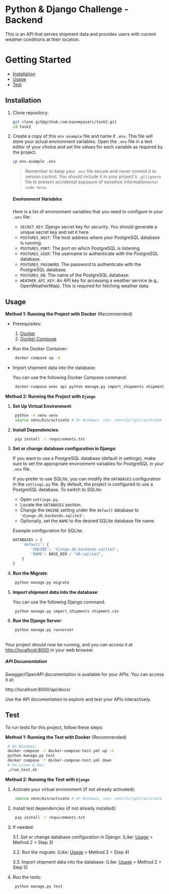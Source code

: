 # Python & Django Challenge - Backend

This is an API that serves shipment data and provides users with current weather conditions at their location.

# Getting Started
-   [Installation](#installation)
-   [Usage](#usage)
-   [Test](#test)

## Installation
1. Clone repository:
	```bash
	git clone git@github.com:kazemyavari/task2.git
	cd task2
	```
2. Create a copy of this `env.example` file and name it `.env`. This file will store your actual environment variables. Open the `.env` file in a text editor of your choice and set the values for each variable as required by the project.
	```bash
	cp env.example .env
	```
	
	> Remember to keep your `.env` file secure and never commit it to
	> version control. You should include it in your project's `.gitignore`
	> file to prevent accidental exposure of sensitive information`enter
	> code here`.

	##### Environment Variables

	Here is a list of environment variables that you need to configure in your `.env` file:

	-  `SECRET_KEY`: Django secret key for security. You should generate a unique secret key and set it here.
	-  `POSTGRES_HOST`: The host address where your PostgreSQL database is running.
	-  `POSTGRES_PORT`: The port on which PostgreSQL is listening.
	-  `POSTGRES_USER`: The username to authenticate with the PostgreSQL database.
	-  `POSTGRES_PASSWORD`: The password to authenticate with the PostgreSQL database.
	-  `POSTGRES_DB`: The name of the PostgreSQL database.
	-  `WEATHER_API_KEY`: An API key for accessing a weather service (e.g., OpenWeatherMap). This is required for fetching weather data.


## Usage
**Method 1: Running the Project with Docker** (Recommended)
- Prerequisites:
	 1. [Docker](https://www.docker.com/get-started)
	 2. [Docker Compose](https://docs.docker.com/compose/install/)
- Run the Docker Container:
	```bash
	 docker compose up -d
	```
- Import shipment data into the database:
	
 	You can use the following Docker Compose command.

	```bash
	 docker-compose exec api python manage.py import_shipments shipment.csv
	```

**Method 2: Running the Project with `Django`**
 
1. **Set Up Virtual Environment**:
	 ```bash
	  python -m venv venv
	  source venv/bin/activate # On Windows, use: venv\Scripts\activate
	 ```
2. **Install Dependencies**:
	 ```bash
	  pip install -r requirements.txt
	 ```
3. **Set or change database configuration in Django**:

   	If you want to use a PostgreSQL database (default in settings), make sure to set the appropriate environment variables for PostgreSQL in your `.env` file.

    If you prefer to use SQLite, you can modify the `DATABASES` configuration in the `settings.py` file. By default, the project is configured to use a PostgreSQL database. To switch to SQLite:

    - Open `settings.py`.
    - Locate the `DATABASES` section.
    - Change the `ENGINE` setting under the `default` database to `'django.db.backends.sqlite3'`.
    - Optionally, set the `NAME` to the desired SQLite database file name.

    Example configuration for SQLite:

    ```python
    DATABASES = {
        'default': {
            'ENGINE': 'django.db.backends.sqlite3',
            'NAME': BASE_DIR / "db.sqlite3",
        }
    }
    ```

4. **Run the Migrate**:
	```bash
	 python manage.py migrate
	```

5. **Import shipment data into the database**:

	You can use the following Django command.

	```bash
	 python manage.py import_shipments shipment.csv
	```

6. **Run the Django Server**:
	 ```bash
	  python manage.py runserver
	 ```

##
Your project should now be running, and you can access it at [http://localhost:8000](http://localhost:8000/) in your web browser.

##### API Documentation
Swagger/OpenAPI documentation is available for your APIs. You can access it at:

http://localhost:8000/api/docs/

Use the API documentation to explore and test your APIs interactively.

## Test
To run tests for this project, follow these steps:

**Method 1: Running the Test with Docker**  (Recommended) 	
```bash
 # On Windows:
 docker compose -f docker-compose-test.yml up -d
 python manage.py test
 docker compose -f docker-compose-test.yml down
 # On Linux & Mac:
 ./run_test.sh
```
**Method 2: Running the Test with `Django`**
1. Activate your virtual environment (if not already activated):
	 ```bash
      source venv/bin/activate # On Windows, use: venv\Scripts\activate
	 ```
2. Install test dependencies (if not already installed):
	 ```bash
      pip install -r requirements.txt
	 ```
3. If needed:
   
    3.1. Set or change database configuration in Django: (Like: [Usage](#usage) > Method 2 > Step 3)
    
    3.2. Run the migrate: (Like: [Usage](#usage) > Method 2 > Step 4)
    
    3.3. Import shipment data into the database: (Like: [Usage](#usage) > Method 2 > Step 5)
  
4. Run the tests:
	 ```bash
      python manage.py test